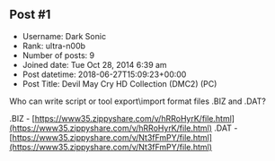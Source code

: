 ## Post #1
- Username: Dark Sonic
- Rank: ultra-n00b
- Number of posts: 9
- Joined date: Tue Oct 28, 2014 6:39 am
- Post datetime: 2018-06-27T15:09:23+00:00
- Post Title: Devil May Cry HD Collection (DMC2) (PC)

Who can write script or tool export\import format files .BIZ and .DAT?

.BIZ - [https://www35.zippyshare.com/v/hRRoHyrK/file.html](https://www35.zippyshare.com/v/hRRoHyrK/file.html)
.DAT - [https://www35.zippyshare.com/v/Nt3fFmPY/file.html](https://www35.zippyshare.com/v/Nt3fFmPY/file.html)
